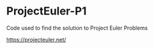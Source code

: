 # ProjectEuler-P1

Code used to find the solution to Project Euler Problems

https://projecteuler.net/
